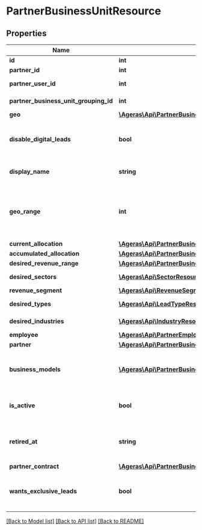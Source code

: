 # PartnerBusinessUnitResource

## Properties
Name | Type | Description | Notes
------------ | ------------- | ------------- | -------------
**id** | **int** | Primary ID. | [optional] 
**partner_id** | **int** | Partner ID. | [optional] 
**partner_user_id** | **int** | Partner user ID. | [optional] 
**partner_business_unit_grouping_id** | **int** | Grouping ID. | [optional] 
**geo** | [**\Ageras\Api\PartnerBusinessUnitGeoResource**](PartnerBusinessUnitGeoResource.md) |  | [optional] 
**disable_digital_leads** | **bool** | Does this business unit disable digital leads? | [optional] [default to false]
**display_name** | **string** | Human-readable name. | [optional] 
**geo_range** | **int** | Distance this business unit is willing to look for leads. | [optional] 
**current_allocation** | [**\Ageras\Api\PartnerBusinessUnitAllocationResource**](PartnerBusinessUnitAllocationResource.md) |  | [optional] 
**accumulated_allocation** | [**\Ageras\Api\PartnerBusinessUnitAccumulatedAllocationResource**](PartnerBusinessUnitAccumulatedAllocationResource.md) |  | [optional] 
**desired_revenue_range** | [**\Ageras\Api\PartnerBusinessUnitRevenueRangeResource**](PartnerBusinessUnitRevenueRangeResource.md) |  | [optional] 
**desired_sectors** | [**\Ageras\Api\SectorResource[]**](SectorResource.md) | Desired sectors. | [optional] 
**revenue_segment** | [**\Ageras\Api\RevenueSegmentResource**](RevenueSegmentResource.md) |  | [optional] 
**desired_types** | [**\Ageras\Api\LeadTypeResource[]**](LeadTypeResource.md) | Desired lead types. | [optional] 
**desired_industries** | [**\Ageras\Api\IndustryResource[]**](IndustryResource.md) | Desired industries. | [optional] 
**employee** | [**\Ageras\Api\PartnerEmployeeResource**](PartnerEmployeeResource.md) |  | [optional] 
**partner** | [**\Ageras\Api\PartnerBusinessUnitPartnerResource**](PartnerBusinessUnitPartnerResource.md) |  | [optional] 
**business_models** | [**\Ageras\Api\PartnerBusinessUnitBusinessModelResource[]**](PartnerBusinessUnitBusinessModelResource.md) | Business models of the business units. | [optional] 
**is_active** | **bool** | If the business unit is active | [optional] [default to false]
**retired_at** | **string** | When the business unit is considered retired | [optional] 
**partner_contract** | [**\Ageras\Api\PartnerBusinessUnitPartnerContractResource**](PartnerBusinessUnitPartnerContractResource.md) |  | [optional] 
**wants_exclusive_leads** | **bool** | Does the business unit want exclusive leads? | [optional] [default to false]

[[Back to Model list]](../README.md#documentation-for-models) [[Back to API list]](../README.md#documentation-for-api-endpoints) [[Back to README]](../README.md)


